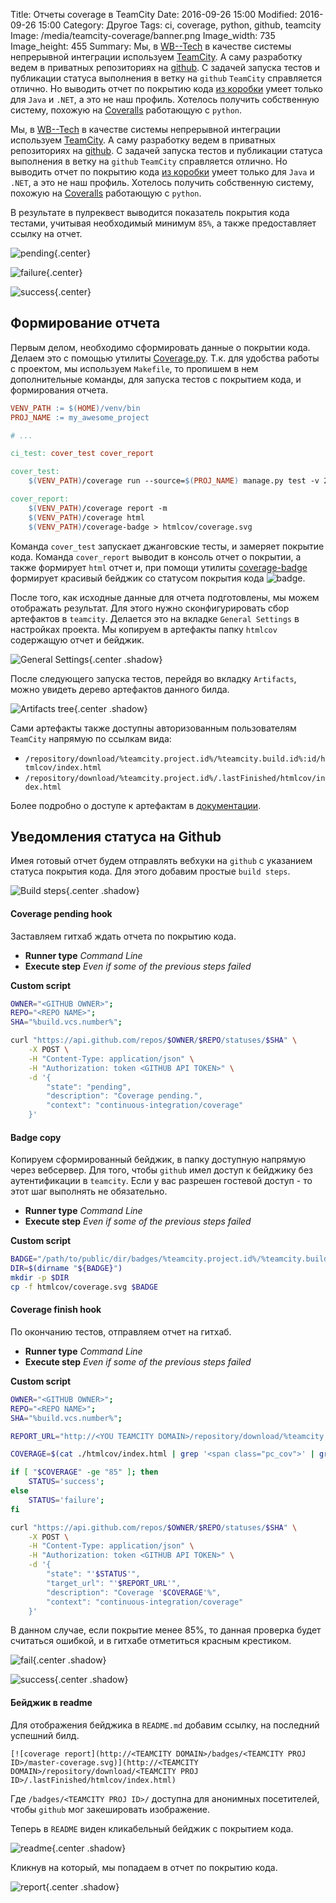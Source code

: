 Title: Отчеты coverage в TeamCity
Date: 2016-09-26 15:00
Modified: 2016-09-26 15:00
Category: Другое
Tags: ci, coverage, python, github, teamcity
Image: /media/teamcity-coverage/banner.png
Image_width: 735
Image_height: 455
Summary:
    Мы, в [WB--Tech](http://wbtech.pro/) в качестве системы непрерывной
    интеграции используем [TeamCity](https://www.jetbrains.com/teamcity/).
    А саму разработку ведем в приватных репозиториях
    на [github](https://github.com/). С задачей запуска тестов и публикации
    статуса выполнения в ветку на `github` `TeamCity` справляется отлично. Но
    выводить отчет по покрытию кода
    [из коробки](https://confluence.jetbrains.com/display/TCD9/Code+Coverage)
    умеет только для `Java` и `.NET`, а это не наш профиль.
    Хотелось получить собственную систему, похожую на
    [Coveralls](https://coveralls.io/github/Samael500) работающую с `python`.

Мы, в [WB--Tech](http://wbtech.pro/) в качестве системы непрерывной
интеграции используем [TeamCity](https://www.jetbrains.com/teamcity/).
А саму разработку ведем в приватных репозиториях
на [github](https://github.com/). С задачей запуска тестов и публикации
статуса выполнения в ветку на `github` `TeamCity` справляется отлично. Но
выводить отчет по покрытию кода
[из коробки](https://confluence.jetbrains.com/display/TCD9/Code+Coverage)
умеет только для `Java` и `.NET`, а это не наш профиль.
Хотелось получить собственную систему, похожую на
[Coveralls](https://coveralls.io/github/Samael500) работающую с `python`.

В результате в пулреквест выводится показатель покрытия кода тестами,
учитывая необходимый минимум `85%`, а также предоставляет ссылку на отчет.

![pending](/media/teamcity-coverage/github_pending.png){.center}

![failure](/media/teamcity-coverage/github_failure.png){.center}

![success](/media/teamcity-coverage/github_success.png){.center}

## Формирование отчета

Первым делом, необходимо сформировать данные о покрытии кода. Делаем это
с помощью утилиты [Coverage.py](https://coverage.readthedocs.io/).
Т.к. для удобства работы с проектом, мы используем `Makefile`,
то пропишем в нем дополнительные команды, для запуска тестов с покрытием кода,
и формирования отчета.


```Makefile
VENV_PATH := $(HOME)/venv/bin
PROJ_NAME := my_awesome_project

# ...

ci_test: cover_test cover_report

cover_test:
    $(VENV_PATH)/coverage run --source=$(PROJ_NAME) manage.py test -v 2 --noinput

cover_report:
    $(VENV_PATH)/coverage report -m
    $(VENV_PATH)/coverage html
    $(VENV_PATH)/coverage-badge > htmlcov/coverage.svg
```

Команда `cover_test` запускает джанговские тесты, и замеряет покрытие кода.
Команда `cover_report` выводит в консоль отчет о покрытии, а также формирует
`html` отчет и, при помощи утилиты
[coverage-badge](https://github.com/dbrgn/coverage-badge) формирует красивый
бейджик со статусом покрытия кода ![badge](/media/teamcity-coverage/badge.svg).

После того, как исходные данные для отчета подготовлены, мы можем отображать
результат. Для этого нужно сконфигурировать сбор артефактов в `teamcity`.
Делается это на вкладке `General Settings` в настройках проекта. Мы копируем в
артефакты папку `htmlcov` содержащую отчет и бейджик.

![General Settings](/media/teamcity-coverage/artifacts.png){.center .shadow}

После следующего запуска тестов, перейдя во вкладку `Artifacts`, можно увидеть
дерево артефактов данного билда.

![Artifacts tree](/media/teamcity-coverage/artifacts_tree.png){.center .shadow}

Сами артефакты также доступны авторизованным пользователям `TeamCity`
напрямую по ссылкам вида:

- `/repository/download/%teamcity.project.id%/%teamcity.build.id%:id/htmlcov/index.html`
- `/repository/download/%teamcity.project.id%/.lastFinished/htmlcov/index.html`

Более подробно о доступе к артефактам в [документации](https://confluence.jetbrains.com/display/TCD9/Patterns+For+Accessing+Build+Artifacts).

## Уведомления статуса на Github

Имея готовый отчет будем отправлять вебхуки на `github` с указанием статуса
покрытия кода. Для этого добавим простые `build steps`.

![Build steps](/media/teamcity-coverage/build_steps.png){.center .shadow}

#### Coverage pending hook

Заставляем гитхаб ждать отчета по покрытию кода.

- **Runner type** _Command Line_
- **Execute step** _Even if some of the previous steps failed_

**Custom script**
```bash
OWNER="<GITHUB OWNER>";
REPO="<REPO NAME>";
SHA="%build.vcs.number%";

curl "https://api.github.com/repos/$OWNER/$REPO/statuses/$SHA" \
    -X POST \
    -H "Content-Type: application/json" \
    -H "Authorization: token <GITHUB API TOKEN>" \
    -d '{
        "state": "pending",
        "description": "Coverage pending.",
        "context": "continuous-integration/coverage"
    }'
```

#### Badge copy

Копируем сформированный бейджик, в папку доступную напрямую через вебсервер.
Для того, чтобы `github` имел доступ к бейджику без аутентификации в `teamcity`.
Если у вас разрешен гостевой доступ - то этот шаг выполнять не обязательно.

- **Runner type** _Command Line_
- **Execute step** _Even if some of the previous steps failed_

**Custom script**
```bash
BADGE="/path/to/public/dir/badges/%teamcity.project.id%/%teamcity.build.branch%-coverage.svg"
DIR=$(dirname "${BADGE}")
mkdir -p $DIR
cp -f htmlcov/coverage.svg $BADGE
```

#### Coverage finish hook

По окончанию тестов, отправляем отчет на гитхаб.

- **Runner type** _Command Line_
- **Execute step** _Even if some of the previous steps failed_

**Custom script**
```bash
OWNER="<GITHUB OWNER>";
REPO="<REPO NAME>";
SHA="%build.vcs.number%";

REPORT_URL="http://<YOU TEAMCITY DOMAIN>/repository/download/%teamcity.project.id%/%teamcity.build.id%:id/htmlcov/index.html";

COVERAGE=$(cat ./htmlcov/index.html | grep '<span class="pc_cov">' | grep -o '[0-9]\+');

if [ "$COVERAGE" -ge "85" ]; then
    STATUS='success';
else
    STATUS='failure';
fi

curl "https://api.github.com/repos/$OWNER/$REPO/statuses/$SHA" \
    -X POST \
    -H "Content-Type: application/json" \
    -H "Authorization: token <GITHUB API TOKEN>" \
    -d '{
        "state": "'$STATUS'",
        "target_url": "'$REPORT_URL'",
        "description": "Coverage '$COVERAGE'%",
        "context": "continuous-integration/coverage"
    }'
```

В данном случае, если покрытие менее 85%, то данная проверка будет считаться
ошибкой, и в гитхабе отметиться красным крестиком.

![fail](/media/teamcity-coverage/coverage_fail.png){.center .shadow}

![success](/media/teamcity-coverage/coverage_success.png){.center .shadow}

#### Бейджик в readme

Для отображения бейджика в `README.md` добавим ссылку, на последний успешний билд.

```shell
[![coverage report](http://<TEAMCITY DOMAIN>/badges/<TEAMCITY PROJ ID>/master-coverage.svg)](http://<TEAMCITY DOMAIN>/repository/download/<TEAMCITY PROJ ID>/.lastFinished/htmlcov/index.html)
```

Где `/badges/<TEAMCITY PROJ ID>/` доступна для анонимных посетителей, чтобы `github` мог закешировать изображение.

Теперь в `README` виден кликабельный бейджик с покрытием кода.

![readme](/media/teamcity-coverage/readme.md.png){.center .shadow}

Кликнув на который, мы попадаем в отчет по покрытию кода.

![report](/media/teamcity-coverage/report.png){.center .shadow}
